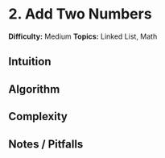 # 2. Add Two Numbers

**Difficulty:** Medium
**Topics:** Linked List, Math

## Intuition

## Algorithm

## Complexity

## Notes / Pitfalls
